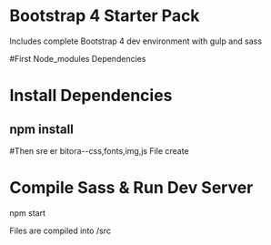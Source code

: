 # Bootstrap 4 Starter Pack
Includes complete Bootstrap 4 dev environment with gulp and sass

#First Node_modules Dependencies
# Install Dependencies
npm install 
-------------------------------------------------
#Then sre er bitora--css,fonts,img,js File create 
# Compile Sass & Run Dev Server
npm start

Files are compiled into /src
